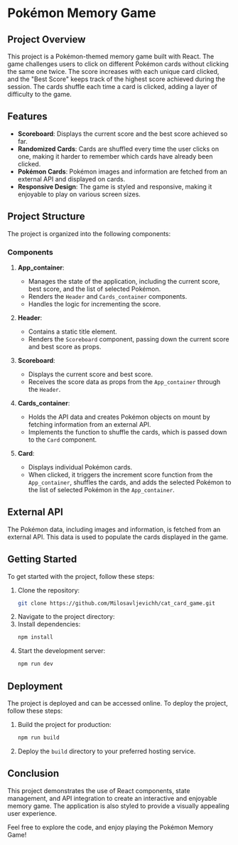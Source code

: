 # Pokémon Memory Game

## Project Overview

This project is a Pokémon-themed memory game built with React. The game challenges users to click on different Pokémon cards without clicking the same one twice. The score increases with each unique card clicked, and the "Best Score" keeps track of the highest score achieved during the session. The cards shuffle each time a card is clicked, adding a layer of difficulty to the game.

## Features

- **Scoreboard**: Displays the current score and the best score achieved so far.
- **Randomized Cards**: Cards are shuffled every time the user clicks on one, making it harder to remember which cards have already been clicked.
- **Pokémon Cards**: Pokémon images and information are fetched from an external API and displayed on cards.
- **Responsive Design**: The game is styled and responsive, making it enjoyable to play on various screen sizes.

## Project Structure

The project is organized into the following components:

### Components

1. **App_container**: 
   - Manages the state of the application, including the current score, best score, and the list of selected Pokémon.
   - Renders the `Header` and `Cards_container` components.
   - Handles the logic for incrementing the score.

2. **Header**:
   - Contains a static title element.
   - Renders the `Scoreboard` component, passing down the current score and best score as props.

3. **Scoreboard**:
   - Displays the current score and best score.
   - Receives the score data as props from the `App_container` through the `Header`.

4. **Cards_container**:
   - Holds the API data and creates Pokémon objects on mount by fetching information from an external API.
   - Implements the function to shuffle the cards, which is passed down to the `Card` component.

5. **Card**:
   - Displays individual Pokémon cards.
   - When clicked, it triggers the increment score function from the `App_container`, shuffles the cards, and adds the selected Pokémon to the list of selected Pokémon in the `App_container`.

## External API

The Pokémon data, including images and information, is fetched from an external API. This data is used to populate the cards displayed in the game.

## Getting Started

To get started with the project, follow these steps:

1. Clone the repository:
   ```bash
   git clone https://github.com/Milosavljevichh/cat_card_game.git
   ```
2. Navigate to the project directory:
3. Install dependencies:
   ```bash
   npm install
   ```
4. Start the development server:
   ```bash
   npm run dev
   ```

## Deployment

The project is deployed and can be accessed online. To deploy the project, follow these steps:

1. Build the project for production:
   ```bash
   npm run build
   ```
2. Deploy the `build` directory to your preferred hosting service.

## Conclusion

This project demonstrates the use of React components, state management, and API integration to create an interactive and enjoyable memory game. The application is also styled to provide a visually appealing user experience.

Feel free to explore the code, and enjoy playing the Pokémon Memory Game!